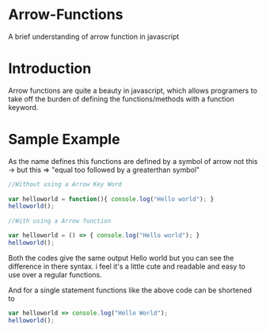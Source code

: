 # Arrow-Functions
A brief understanding of arrow function in javascript

# Introduction
Arrow functions are quite a beauty in javascript, which allows programers to take off the burden of defining the functions/methods with a function keyword.

# Sample Example
As the name defines this functions are defined by a symbol of arrow not this -> but this => "equal too followed by a greaterthan symbol"
```javascript
//Without using a Arrow Key Word                                   
                                                              
var helloworld = function(){ console.log("Hello world"); }     
helloworld();                                                 
                                                              
//With using a Arrow function 

var helloworld = () => { console.log("Hello world"); }
helloworld();
```
Both the codes give the same output Hello world but you can see the difference in there syntax.
i feel it's a little cute and readable and easy to use over a regular functions.

And for a single statement functions like the above code can be shortened to

```javascript
var helloworld => console.log("Hello World");
helloworld();
```
